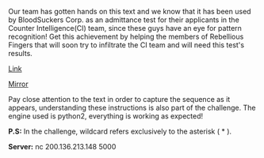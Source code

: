 Our team has gotten hands on this text and we know that it has been used by BloodSuckers Corp. as an admittance test for their applicants in the Counter Intelligence(CI) team, since these guys have an eye for pattern recognition! Get this achievement by helping the members of Rebellious Fingers that will soon try to infiltrate the CI team and will need this test's results.

[Link](https://cloud.ufscar.br:8080/v1/AUTH_c93b694078064b4f81afd2266a502511/static.pwn2win.party/regexbaby_034fa13e17660024b26b6f570aa6b66bba446e2f837c052f012225190387bafa.tar.gz)

[Mirror](https://static.pwn2win.party/regexbaby_034fa13e17660024b26b6f570aa6b66bba446e2f837c052f012225190387bafa.tar.gz)

Pay close attention to the text in order to capture the sequence as it appears, understanding these instructions is also part of the challenge. The engine used is python2, everything is working as expected!

**P.S:** In the challenge, wildcard refers exclusively to the asterisk ( * ).

**Server:** nc 200.136.213.148 5000
